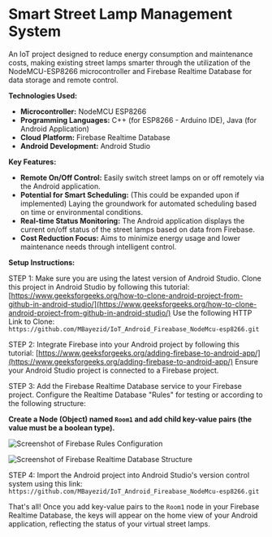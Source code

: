 # Smart Street Lamp Management System

An IoT project designed to reduce energy consumption and maintenance costs, making existing street lamps smarter through the utilization of the NodeMCU-ESP8266 microcontroller and Firebase Realtime Database for data storage and remote control.

**Technologies Used:**

* **Microcontroller:** NodeMCU ESP8266
* **Programming Languages:** C++ (for ESP8266 - Arduino IDE), Java (for Android Application)
* **Cloud Platform:** Firebase Realtime Database
* **Android Development:** Android Studio

**Key Features:**

* **Remote On/Off Control:** Easily switch street lamps on or off remotely via the Android application.
* **Potential for Smart Scheduling:** (This could be expanded upon if implemented) Laying the groundwork for automated scheduling based on time or environmental conditions.
* **Real-time Status Monitoring:** The Android application displays the current on/off status of the street lamps based on data from Firebase.
* **Cost Reduction Focus:** Aims to minimize energy usage and lower maintenance needs through intelligent control.

**Setup Instructions:**

STEP 1:
Make sure you are using the latest version of Android Studio. Clone this project in Android Studio by following this tutorial: [https://www.geeksforgeeks.org/how-to-clone-android-project-from-github-in-android-studio/](https://www.geeksforgeeks.org/how-to-clone-android-project-from-github-in-android-studio/)
Use the following HTTP Link to Clone: `https://github.com/MBayezid/IoT_Android_Fireabase_NodeMcu-esp8266.git`

STEP 2:
Integrate Firebase into your Android project by following this tutorial: [https://www.geeksforgeeks.org/adding-firebase-to-android-app/](https://www.geeksforgeeks.org/adding-firebase-to-android-app/)
Ensure your Android Studio project is connected to a Firebase project.

STEP 3:
Add the Firebase Realtime Database service to your Firebase project. Configure the Realtime Database "Rules" for testing or according to the following structure:

**Create a Node (Object) named `Room1` and add child key-value pairs (the value must be a boolean type).**

![Screenshot of Firebase Rules Configuration](https://user-images.githubusercontent.com/42944621/213867374-6d71b6f3-c691-4f4e-8843-ce4bbf4f1ec7.png)

![Screenshot of Firebase Realtime Database Structure](https://user-images.githubusercontent.com/42944621/213867420-924e6dda-900d-4a1f-b254-24f9631f3c4e.png)

STEP 4:
Import the Android project into Android Studio's version control system using this link: `https://github.com/MBayezid/IoT_Android_Fireabase_NodeMcu-esp8266.git`

That's all! Once you add key-value pairs to the `Room1` node in your Firebase Realtime Database, the keys will appear on the home view of your Android application, reflecting the status of your virtual street lamps.
